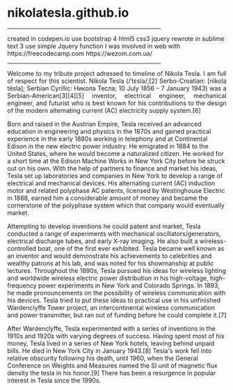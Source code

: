 # nikolatesla.github.io
<hr width="70%">
created in codepen.io
use bootstrap 4 html5 css3 jquery
rewrote in sublime text 3
use simple Jquery function
I was involved in web with https://freecodecamp.com https://wezom.com.ua/ 
<hr width="70%">
<p align="justify">
Welcome to my tribute project adressed to timeline of Nikola Tesla. I am full of respect for this scientist. Nikola Tesla (/ˈtɛslə/;[2] Serbo-Croatian: [nǐkola têsla]; Serbian Cyrillic: Никола Тесла; 10 July 1856 – 7 January 1943) was a Serbian-American[3][4][5] inventor, electrical engineer, mechanical engineer, and futurist who is best known for his contributions to the design of the modern alternating current (AC) electricity supply system.[6]

Born and raised in the Austrian Empire, Tesla received an advanced education in engineering and physics in the 1870s and gained practical experience in the early 1880s working in telephony and at Continental Edison in the new electric power industry. He emigrated in 1884 to the United States, where he would become a naturalized citizen. He worked for a short time at the Edison Machine Works in New York City before he struck out on his own. With the help of partners to finance and market his ideas, Tesla set up laboratories and companies in New York to develop a range of electrical and mechanical devices. His alternating current (AC) induction motor and related polyphase AC patents, licensed by Westinghouse Electric in 1888, earned him a considerable amount of money and became the cornerstone of the polyphase system which that company would eventually market.

Attempting to develop inventions he could patent and market, Tesla conducted a range of experiments with mechanical oscillators/generators, electrical discharge tubes, and early X-ray imaging. He also built a wireless-controlled boat, one of the first ever exhibited. Tesla became well known as an inventor and would demonstrate his achievements to celebrities and wealthy patrons at his lab, and was noted for his showmanship at public lectures. Throughout the 1890s, Tesla pursued his ideas for wireless lighting and worldwide wireless electric power distribution in his high-voltage, high-frequency power experiments in New York and Colorado Springs. In 1893, he made pronouncements on the possibility of wireless communication with his devices. Tesla tried to put these ideas to practical use in his unfinished Wardenclyffe Tower project, an intercontinental wireless communication and power transmitter, but ran out of funding before he could complete it.[7]

After Wardenclyffe, Tesla experimented with a series of inventions in the 1910s and 1920s with varying degrees of success. Having spent most of his money, Tesla lived in a series of New York hotels, leaving behind unpaid bills. He died in New York City in January 1943.[8] Tesla's work fell into relative obscurity following his death, until 1960, when the General Conference on Weights and Measures named the SI unit of magnetic flux density the tesla in his honor.[9] There has been a resurgence in popular interest in Tesla since the 1990s.
</p>

